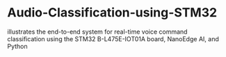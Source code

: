 # Audio-Classification-using-STM32
illustrates the end-to-end system for real-time voice command classification using the STM32 B-L475E-IOT01A board, NanoEdge AI, and Python
